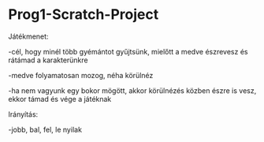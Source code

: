 # Prog1-Scratch-Project

Játékmenet:

-cél, hogy minél több gyémántot gyűjtsünk, mielőtt a medve észrevesz és rátámad a karakterünkre

-medve folyamatosan mozog, néha körülnéz

-ha nem vagyunk egy bokor mögött, akkor körülnézés közben észre is vesz, ekkor támad és vége a játéknak


Irányítás:

-jobb, bal, fel, le nyilak

